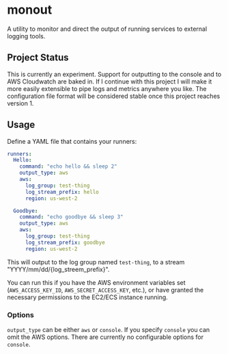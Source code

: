 # monout

A utility to monitor and direct the output of running services to external logging tools. 

## Project Status

This is currently an experiment. Support for outputting to the console and to AWS Cloudwatch are baked in. If I continue
with this project I will make it more easily extensible to pipe logs and metrics anywhere you like. The configuration 
file format will be considered stable once this project reaches version 1. 

## Usage

Define a YAML file that contains your runners: 

```yaml
runners:
  Hello:
    command: "echo hello && sleep 2"
    output_type: aws
    aws:
      log_group: test-thing
      log_stream_prefix: hello
      region: us-west-2

  Goodbye:
    command: "echo goodbye && sleep 3"
    output_type: aws
    aws:
      log_group: test-thing
      log_stream_prefix: goodbye
      region: us-west-2
```

This will output to the log group named `test-thing`, to a stream "YYYY/mm/dd/{log_streem_prefix}".  

You can run this if you have the AWS environment variables set (`AWS_ACCESS_KEY_ID`, `AWS_SECRET_ACCESS_KEY`, etc.), or
have granted the necessary permissions to the EC2/ECS instance running. 

### Options

`output_type` can be either `aws` or `console`. If you specify `console` you can omit the AWS options. There are 
currently no configurable options for `console`. 